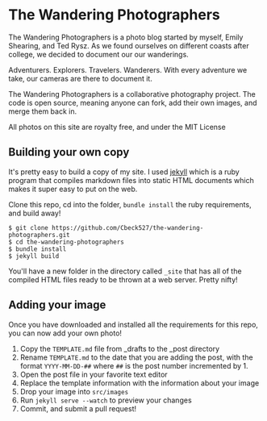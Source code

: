 # The Wandering Photographers

The Wandering Photographers is a photo blog started by myself, Emily Shearing,
and Ted Rysz. As we found ourselves on different coasts after college, we
decided to document our our wanderings.

Adventurers. Explorers. Travelers. Wanderers. With every adventure we take, our
cameras are there to document it.

The Wandering Photographers is a collaborative photography project. The code is
open source, meaning anyone can fork, add their own images, and merge them back
in.

All photos on this site are royalty free, and under the MIT License

## Building your own copy

It's pretty easy to build a copy of my site. I used
[jekyll](http://jekyllrb.com/) which is a ruby program that compiles markdown
files into static HTML documents which makes it super easy to put on the web.

Clone this repo, cd into the folder, `bundle install` the ruby requirements, and
build away!

    $ git clone https://github.com/Cbeck527/the-wandering-photographers.git
    $ cd the-wandering-photographers
    $ bundle install
    $ jekyll build

You'll have a new folder in the directory called `_site` that has all of the
compiled HTML files ready to be thrown at a web server. Pretty nifty!


## Adding your image

Once you have downloaded and installed all the requirements for this repo, you
can now add your own photo!

1. Copy the `TEMPLATE.md` file from _drafts to the _post directory
2. Rename `TEMPLATE.md` to the date that you are adding the post, with the
   format `YYYY-MM-DD-##` where `##` is the post number incremented by 1.
3. Open the post file in your favorite text editor
4. Replace the template information with the information about your image
5. Drop your image into `src/images`
6. Run `jekyll serve --watch` to preview your changes
7. Commit, and submit a pull request!
